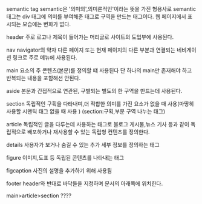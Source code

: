 semantic tag
semantic은 '의미의',의미론적인'이라는 뜻을 가진 형용사로
semantic 태그는 div 태그에 의미를 부여해준 태그로 구역을
만드는 태그이다. 웹 페이지에서 표시되는 모습에는 변화가 없다.

header
주로 로고나 제목이 들어가는 머리글로 사이트의 도입부에 사용된다.

nav
navigator의 약자
다른 페이지 또는 현재 페이지의 다른 부분과 
연결되는 네비게이션 링크로 주로 메뉴에 사용된다.

main
요소의 주 콘텐츠(본문)를 정의할 떄 사용된다
단 하나의 main만 존재해야 하고 반복되는 내용을 포함해선 안된다.

aside 
본문과 간접적으로 연관된, 구별되는 별도의 한 구역을 만드는데 사용된다.

section
독립적인 구획을 다타내며,더 적합한 의미를 가진 요소가 없을 때 사용(마땅히 사용할 시맨틱 태그 없을 때 사용 )
(section:구획,부분 구역 나누는 태그)

article
독립적인 글을 다루는데 사용하는 태그로 블로그 게시물,뉴스 기사 등과 같이 독립적으로 배포하거나 재사용할 수 있는 독립형 컨텐츠를 정의한다.

details
사용자가 보거나 숨길 수 있는 추가 세부 정보를 정의하는 태그

figure 
이미지,도표 등 독립된 콘텐츠를 나타내는 태그

figcaption 
사진의 설명을 추가하기 위해 사용됨

footer
header와 반대로 바닥들을 지정하며 문서의 아래쪽에 위치한다.

main>article>section ????


















































































































































































































































































































































